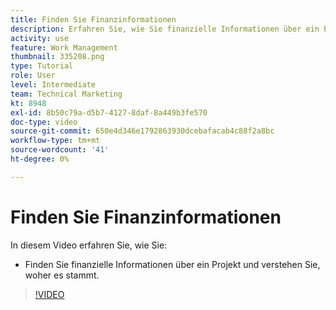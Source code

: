 ```yaml
---
title: Finden Sie Finanzinformationen
description: Erfahren Sie, wie Sie finanzielle Informationen über ein Projekt finden und verstehen, woher es stammt.
activity: use
feature: Work Management
thumbnail: 335208.png
type: Tutorial
role: User
level: Intermediate
team: Technical Marketing
kt: 8948
exl-id: 8b50c79a-d5b7-4127-8daf-8a449b3fe570
doc-type: video
source-git-commit: 650e4d346e1792863930dcebafacab4c88f2a8bc
workflow-type: tm+mt
source-wordcount: '41'
ht-degree: 0%

---
```


# Finden Sie Finanzinformationen

In diesem Video erfahren Sie, wie Sie:

* Finden Sie finanzielle Informationen über ein Projekt und verstehen Sie, woher es stammt.

>[!VIDEO](https://video.tv.adobe.com/v/335208/?quality=12&learn=on)
